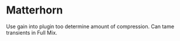 # Matterhorn<bbr>
Use gain into plugin too determine amount of compression. Can tame transients in Full Mix.
